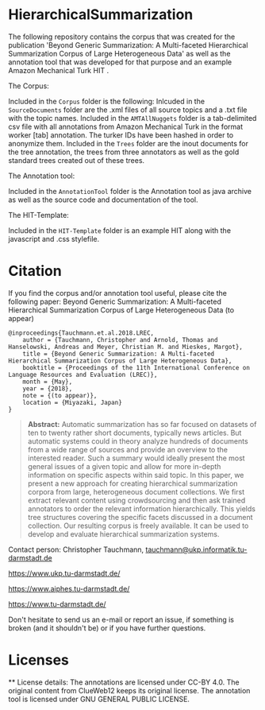 # HierarchicalSummarization 
The following repository contains the corpus that was created for the publication 'Beyond Generic Summarization: A Multi-faceted Hierarchical Summarization Corpus of Large Heterogeneous Data' as well as the annotation tool that was developed for that purpose and an example Amazon Mechanical Turk HIT .

The Corpus:

Included in the `Corpus` folder is the following:
Inlcuded in the `SourceDocuments` folder are the .xml files of all source topics and a .txt file with the topic names.
Included in the `AMTAllNuggets` folder is a tab-delimited csv file with all annotations from Amazon Mechanical Turk in the format worker [tab] annotation. The turker IDs have been hashed in order to anonymize them.
Included in the `Trees` folder are the inout documents for the tree annotation, the trees from three annotators as well as the gold standard trees created out of these trees. 

The Annotation tool:

Included in the `AnnotationTool` folder is the Annotation tool as java archive as well as the source code and documentation of the tool.

The HIT-Template:

Included in the `HIT-Template` folder is an example HIT along with the javascript and .css stylefile.


# Citation
If you find the corpus and/or annotation tool useful, please cite the following paper: Beyond Generic Summarization: A Multi-faceted Hierarchical Summarization Corpus of Large Heterogeneous Data (to appear)

```
@inproceedings{Tauchmann.et.al.2018.LREC,
	author = {Tauchmann, Christopher and Arnold, Thomas and Hanselowski, Andreas and Meyer, Christian M. and Mieskes, Margot},
	title = {Beyond Generic Summarization: A Multi-faceted Hierarchical Summarization Corpus of Large Heterogeneous Data},
	booktitle = {Proceedings of the 11th International Conference on Language Resources and Evaluation (LREC)},
	month = {May},
	year = {2018},
	note = {(to appear)},
	location = {Miyazaki, Japan}
}
``` 

> **Abstract:** Automatic summarization has so far focused on datasets of ten to twenty rather short documents, typically news articles. But automatic systems could in theory analyze hundreds of documents from a wide range of sources and provide an overview to the interested reader. Such a summary would ideally present the most general issues of a given topic and allow for more in-depth information on specific aspects within said topic. In this paper, we present a new approach for creating hierarchical summarization corpora from large, heterogeneous document collections. We first extract relevant content using crowdsourcing and then ask trained annotators to order the relevant information hierarchically. This yields tree structures covering the specific facets discussed in a document collection. Our resulting corpus is freely available. It can be used to develop and evaluate hierarchical summarization systems.


Contact person: Christopher Tauchmann, tauchmann@ukp.informatik.tu-darmstadt.de

https://www.ukp.tu-darmstadt.de/

https://www.aiphes.tu-darmstadt.de/

https://www.tu-darmstadt.de/


Don't hesitate to send us an e-mail or report an issue, if something is broken (and it shouldn't be) or if you have further questions.


# Licenses

** License details:
The annotations are licensed under CC-BY 4.0. The original content from ClueWeb12 keeps its original license. The annotation tool is licensed under GNU GENERAL PUBLIC LICENSE.
